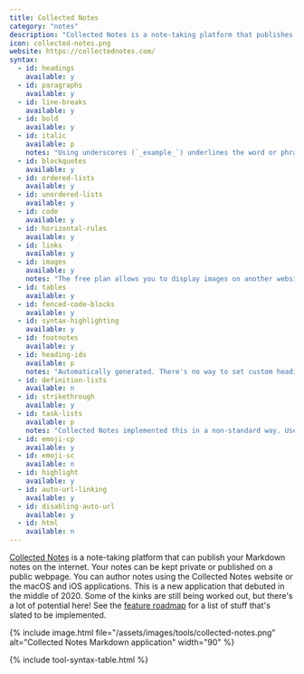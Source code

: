 ```yaml
---
title: Collected Notes
category: "notes"
description: "Collected Notes is a note-taking platform that publishes to the internet."
icon: collected-notes.png
website: https://collectednotes.com/
syntax:
  - id: headings
    available: y
  - id: paragraphs
    available: y
  - id: line-breaks
    available: y
  - id: bold
    available: y
  - id: italic
    available: p
    notes: "Using underscores (`_example_`) underlines the word or phrase instead of italicizing it."
  - id: blockquotes
    available: y
  - id: ordered-lists
    available: y
  - id: unordered-lists
    available: y
  - id: code
    available: y
  - id: horizontal-rules
    available: y
  - id: links
    available: y
  - id: images
    available: y
    notes: "The free plan allows you to display images on another website or server. To upload images, you'll need to subscribe to the premium plan."
  - id: tables
    available: y
  - id: fenced-code-blocks
    available: y
  - id: syntax-highlighting
    available: y
  - id: footnotes
    available: y
  - id: heading-ids
    available: p
    notes: "Automatically generated. There's no way to set custom heading IDs."
  - id: definition-lists
    available: n
  - id: strikethrough
    available: y
  - id: task-lists
    available: p
    notes: "Collected Notes implemented this in a non-standard way. Use a dash and brackets without a space in between (`-[x] task`)."
  - id: emoji-cp
    available: y
  - id: emoji-sc
    available: n
  - id: highlight
    available: y
  - id: auto-url-linking
    available: y
  - id: disabling-auto-url
    available: y
  - id: html
    available: n
---
```


[Collected Notes](https://collectednotes.com) is a note-taking platform that can publish your Markdown notes on the internet. Your notes can be kept private or published on a public webpage. You can author notes using the Collected Notes website or the macOS and iOS applications. This is a new application that debuted in the middle of 2020. Some of the kinks are still being worked out, but there's a lot of potential here! See the [feature roadmap](https://collectednotes.com/blog/roadmap) for a list of stuff that's slated to be implemented.

{% include image.html file="/assets/images/tools/collected-notes.png" alt="Collected Notes Markdown application" width="90" %}

{% include tool-syntax-table.html %}
